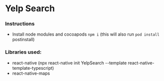 # Yelp Search

### Instructions
- Install node modules and cocoapods
  `npm i` (this will also run `pod install` postinstall)


### Libraries used:
- react-native (npx react-native init YelpSearch --template react-native-template-typescript)
- react-native-maps
